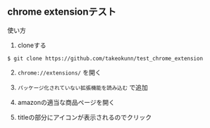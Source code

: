 ## chrome extensionテスト

使い方

1. cloneする

```
$ git clone https://github.com/takeokunn/test_chrome_extension
```

2. `chrome://extensions/` を開く

3. `パッケージ化されていない拡張機能を読み込む` で追加

4. amazonの適当な商品ページを開く

5. titleの部分にアイコンが表示されるのでクリック

